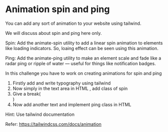# Animation spin and ping


You can add any sort of animation to your website using tailwind. 

We will discuss about spin and ping here only.

Spin:
Add the animate-spin utility to add a linear spin animation to elements like loading indicators.
So, loaing effect can be seen using this animation.

Ping:
Add the animate-ping utility to make an element scale and fade
 like a radar ping or ripple of water — useful for things like notification badges.

In this challenge you have to work on creating animations for spin and ping

1. Firstly add and write typography using tailwind
2. Now simply in the text area in HTML , add class of spin
3. Give a break(<br>)
4. Now add another text and implement ping class in HTML

 Hint: Use tailwind documentation

Refer: https://tailwindcss.com/docs/animation
